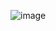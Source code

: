 ![image](https://user-images.githubusercontent.com/55413701/120648764-01196e80-c44a-11eb-8aa2-1df99ed51b7e.png)


